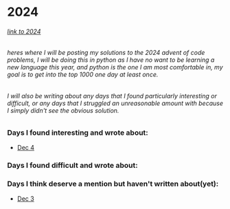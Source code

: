 # 2024
###### [link to 2024](https://adventofcode.com/2024)
###### heres where I will be posting my solutions to the 2024 advent of code problems, I will be doing this in python as I have no want to be learning a new language this year, and python is the one I am most comfortable in, my goal is to get into the top 1000 one day at least once.
###### I will also be writing about any days that I found particularly interesting or difficult, or any days that I struggled an unreasonable amount with because I simply didn't see the obvious solution.

### Days I found interesting and wrote about:
- [Dec 4](2024/dec4.md)

### Days I found difficult and wrote about:

### Days I think deserve a mention but haven't written about(yet):
- [Dec 3](2024/dec3.py)